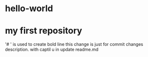 # hello-world
# my first repository
'# ' is used to create bold line
this change is just for commit changes description.
with captil u in update readme.md

